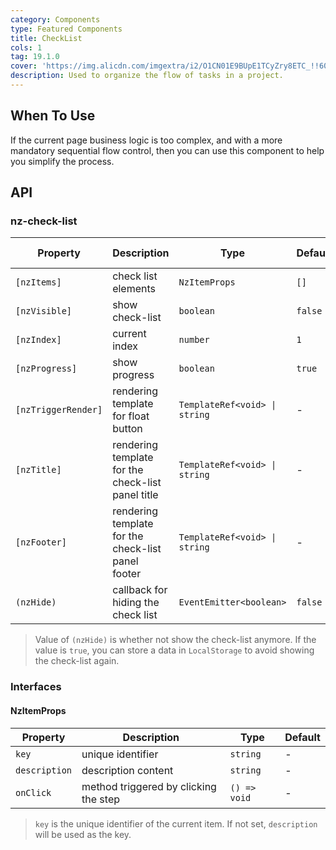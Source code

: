 ```yaml
---
category: Components
type: Featured Components
title: CheckList
cols: 1
tag: 19.1.0
cover: 'https://img.alicdn.com/imgextra/i2/O1CN01E9BUpE1TCyZry8ETC_!!6000000002347-2-tps-386-453.png'
description: Used to organize the flow of tasks in a project.
---
```



## When To Use

If the current page business logic is too complex, and with a more mandatory sequential flow control, then you can use this component to help you simplify the process.


## API

### nz-check-list

| Property            | Description                                        | Type                          | Default | Global Config |
|---------------------|----------------------------------------------------|-------------------------------|---------|---------------|
| `[nzItems]`         | check list elements                                | `NzItemProps`                 | `[]`    | -             |
| `[nzVisible]`       | show check-list                                    | `boolean`                     | `false` | -             |
| `[nzIndex]`         | current index                                      | `number`                      | `1`     | -             |
| `[nzProgress]`      | show progress                                      | `boolean`                     | `true`  | -             |
| `[nzTriggerRender]` | rendering template for float button                | `TemplateRef<void> \| string` | -       | -             |
| `[nzTitle]`         | rendering template for the check-list panel title  | `TemplateRef<void> \| string` | -       | -             |
| `[nzFooter]`        | rendering template for the check-list panel footer | `TemplateRef<void> \| string` | -       | -             |
| `(nzHide)`          | callback for hiding the check list                 | `EventEmitter<boolean>`       | `false` | -             |

> Value of `(nzHide)` is whether not show the check-list anymore.
> If the value is `true`, you can store a data in `LocalStorage` to avoid showing the check-list again.

### Interfaces

#### NzItemProps

| Property      | Description                           | Type         | Default |
|---------------|---------------------------------------|--------------|---------|
| `key`         | unique identifier                     | `string`     | -       |
| `description` | description content                   | `string`     | -       |
| `onClick`     | method triggered by clicking the step | `() => void` | -       |

> `key` is the unique identifier of the current item. If not set, `description` will be used as the key.

